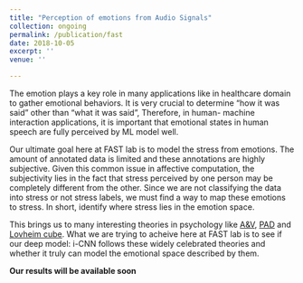 ```yaml
---
title: "Perception of emotions from Audio Signals"
collection: ongoing
permalink: /publication/fast
date: 2018-10-05
excerpt: ''
venue: ''

---
```


The emotion plays a key role in many applications like in healthcare domain to gather emotional behaviors. It is very crucial to determine “how it was said” other than “what it was said”,
Therefore, in human- machine interaction applications, it is important that emotional states in human speech are fully perceived by ML model well.

Our ultimate goal here at FAST lab is to model the stress from emotions. The amount of annotated data is limited and these annotations are highly subjective. Given this common issue in affective computation, the subjectivity lies in the fact that stress perceived by one person may be completely different from the other. Since we are not classifying the data into stress or not stress labels, we must find a way to map these emotions to stress. In short, identify where stress lies in the emotion space. 

This brings us to many interesting theories in psychology like [A&V](https://en.wikipedia.org/wiki/Emotion_classification), [PAD](https://en.wikipedia.org/wiki/PAD_emotional_state_model) and [Lovheim cube](https://en.wikipedia.org/wiki/L%C3%B6vheim_cube_of_emotion). What we are trying to acheive here at FAST lab is to see if our deep model: i-CNN follows these widely celebrated theories and whether it truly can model the emotional space described by them. 

**Our results will be available soon**

